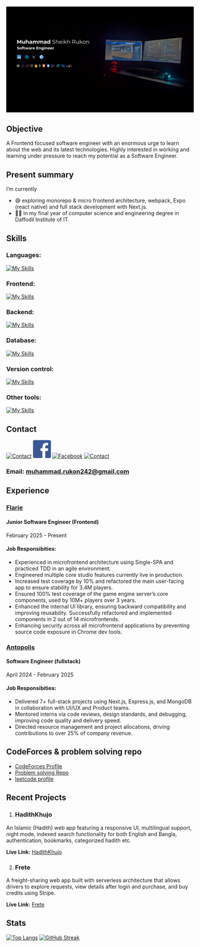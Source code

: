![cover](<https://github.com/MuhammadRukon/MuhammadRukon/blob/main/covergithub.com.png>)

## Objective

A Frontend focused software engineer with an enormous urge to learn about the web and its latest technologies. Highly interested in working and learning under pressure to reach my potential as a Software Engineer.

## Present summary

I’m currently
- 😅 exploring monorepo & micro frontend architecture, webpack, Expo (react native) and full stack development with Next.js.
- 😮‍💨 in my final year of computer science and engineering degree in Daffodil Institute of IT.

## Skills

### Languages: 
[![My Skills](https://skillicons.dev/icons?i=js,ts,cpp,c)](https://skillicons.dev)

### Frontend:
[![My Skills](https://skillicons.dev/icons?i=react,next,vite,tailwind,bootstrap,mui,html,css,three,phaser,expo)](https://skillicons.dev)

### Backend:
[![My Skills](https://skillicons.dev/icons?i=nodejs,express)](https://skillicons.dev)

### Database:
[![My Skills](https://skillicons.dev/icons?i=mongodb,postgresql,firebase,prisma,mongoose)](https://skillicons.dev)

### Version control:
[![My Skills](https://skillicons.dev/icons?i=git,github,bitbucket)](https://skillicons.dev)

### Other tools:
[![My Skills](https://skillicons.dev/icons?i=redux,jest,vscode,vercel,netlify)](https://skillicons.dev)

## Contact

[![Contact](https://skillicons.dev/icons?i=linkedin)](https://www.linkedin.com/in/muhammadrukon/)
[![Facebook](https://github.com/MuhammadRukon/MuhammadRukon/blob/main/facebook.png?raw=true)](https://www.facebook.com/muhammad.rukon.7/)
[![Facebook](https://skillicons.dev/icons?i=twitter)](https://twitter.com/muhammadRukon2)
[![Contact](https://skillicons.dev/icons?i=instagram)](https://www.instagram.com/muhammad.rukon/)

### Email: muhammad.rukon242@gmail.com

## Experience

### [ Flarie ](https://flarie.com/about-flarie)
#### Junior Software Engineer (Frontend)
February 2025 - Present
#### Job Responsibities:

- Experienced in microfrontend architecture using Single-SPA and practiced TDD in an agile environment.
- Engineered multiple core studio features currently live in production.
- Increased test coverage by 10% and refactored the main user-facing app to ensure stability for 3.4M players.
- Ensured 100% test coverage of the game engine serverʼs core components, used by 10M+ players over 3 years.
- Enhanced the internal UI library, ensuring backward compatibility and improving reusability. Successfully refactored and
implemented components in 2 out of 14 microfrontends.
- Enhancing security across all microfrontend applications by preventing source code exposure in Chrome dev tools.

### [Antopolis ](https://theantopolis.com/)
#### Software Engineer (fullstack)
April 2024 - February 2025
#### Job Responsibities:

- Delivered 7+ full-stack projects using Next.js, Express.js, and MongoDB in collaboration with UI/UX and Product teams.
- Mentored interns via code reviews, design standards, and debugging, improving code quality and delivery speed.
- Directed resource management and project allocations, driving contributions to over 25% of company revenue.

## CodeForces & problem solving repo

- [CodeForces Profile ](https://codeforces.com/profile/Escanor_)
- [Problem solving Repo ](https://github.com/MuhammadRukon/problem-solving)
- [leetcode profile ](https://leetcode.com/u/muhammadrukon/)

## Recent Projects

1. ### HadithKhujo

An Islamic (Hadith) web app featuring a responsive UI, multilingual support, night mode, indexed search functionality for both
English and Bangla, authentication, bookmarks, categorized hadith etc.

**Live Link:** [HadithKhujo](https://hadithkhujo.netlify.app/)

2. ### Frete

A freight-sharing web app built with serverless architecture that allows drivers to explore requests, view details after login and
purchase, and buy credits using Stripe.

**Live Link:** [Frete](https://frete-a8155.web.app/)

## Stats

[![Top Langs](https://github-readme-stats.vercel.app/api/top-langs/?username=MuhammadRukon&theme=transparent&card_width=1000&hide_border=true)](https://github.com/anuraghazra/github-readme-stats)
[![GitHub Streak](https://streak-stats.demolab.com?user=MuhammadRukon&theme=transparent&hide_border=true&card_width=1000)](https://git.io/streak-stats)
